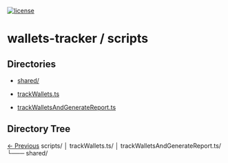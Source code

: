 
[![license](https://img.shields.io/github/license/jamesisaac/react-native-background-task.svg)](https://opensource.org/licenses/MIT)


# wallets-tracker / scripts

## Directories
 - [shared/](./shared/)

 - [trackWallets.ts](./trackWallets.ts)
 - [trackWalletsAndGenerateReport.ts](./trackWalletsAndGenerateReport.ts)
## Directory Tree
[<- Previous](https://github.com/marc-aurele-besner/wallets-tracker)
scripts/
   │   trackWallets.ts/
   │   trackWalletsAndGenerateReport.ts/
   └─── shared/

